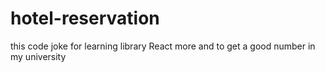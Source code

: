 # hotel-reservation

this code joke  for learning library React more and to get a good number in my university 
